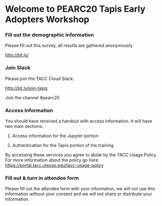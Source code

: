 Welcome to PEARC20 Tapis Early Adopters Workshop
===

### Fill out the demographic information

Please fill out this survey, all results are gathered anonymously 

http://bit.ly/ 

### Join Slack

Please join the TACC Cloud Slack:

http://bit.ly/join-tapis 

Join the channel #pearc20

### Access Information

You should have received a handout with access information. It will have two main sections: 

1. Access information for the Jupyter portion

2. Authentication for the Tapis portion of the training 
 
By accessing these services you agree to abide by the TACC Usage Policy. For more information about the policy go here: https://portal.tacc.utexas.edu/tacc-usage-policy
 
### Fill out & turn in attendee form

Please fill out the attendee form with your information, we will not use this information without your consent and we will not share or distribute your information. 

